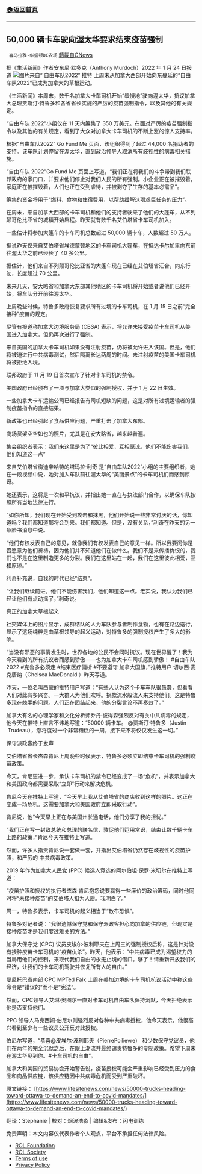 ###  [:house:返回首頁](https://github.com/ourhimalayas/txt)
---


## 50,000 辆卡车驶向渥太华要求结束疫苗强制
` 喜马拉雅-华盛顿DC农场` [轉載自GNews](https://gnews.org/zh-hans/1918946/)

据《生活新闻》作者安东尼·默多克（Anthony Murdoch）2022 年 1 月 24 日报道
![](https://assets.gnews.org/wp-content/uploads/2022/01/图片1-162.png)图片来自“ 自由车队2022” 推特
上周末从加拿大西部开始向东蔓延的“自由车队2022”已成为加拿大的草根运动。

《生活新闻》本周末，数千名加拿大卡车司机开始“缓慢地”驶向渥太华，抗议加拿大总理贾斯汀·特鲁多和各省省长实施的严厉的疫苗强制指令，以及其他的有关规定。

“自由车队 2022”小组仅在 11 天内筹集了 350 万美元。在面对严厉的疫苗强制指令以及其他的有关规定，看到了大众对加拿大卡车司机的不断上涨的惊人支持率。

根据“自由车队2022” Go Fund Me 页面，该组织得到了超过 44,000 名捐助者的支持。该车队计划停留在渥太华，直到政治领导人取消所有歧视性的病毒相关措施。

“自由车队 2022”Go Fund Me 页面上写道，“我们正在将我们的斗争带到我们联邦政府的家门口，并要求他们停止对我们人民的所有强制。小企业正在被摧毁着，家庭正在被摧毁着，人们也正在受到虐待，并被剥夺了生存的基本必需品”。

筹集的资金将用于“燃料、食物和住宿费用，以帮助缓解这项艰巨任务的压力”。

在周末，来自加拿大西部的卡车司机和他们的支持者驶来了他们的大篷车，从不列颠哥伦比亚省的城镇开始启程。昨天就有数千名艾伯塔省卡车司机加入。

一些估计将参加大篷车的卡车司机总数超过 50,000 辆卡车，人数超过 50 万人。

据说昨天仅来自艾伯塔省埃德蒙顿地区的卡车司机大篷车，在抵达卡尔加里向东前往渥太华之前已经长了 40 多公里。

据估计，他们来自不列颠哥伦比亚省的大篷车现在已经在艾伯塔省汇合，向东行驶，长度超过 70 公里。

未来几天，安大略省和加拿大东部其他地区的卡车司机将开始或者说他们已经开始，将车队分开前往渥太华。

上周晚些时候，特鲁多政府恢复要求所有过境的卡车司机，在 1 月 15 日之前“完全接种”疫苗的规定。

尽管有报道称加拿大边境服务局 (CBSA) 表示，将允许未接受疫苗卡车司机从美国进入加拿大，但仍再次进行了强制。

来自美国的加拿大卡车司机如果没有注射疫苗，仍将被允许进入该国。但是，他们将被迫进行中共病毒测试，然后隔离长达两周的时间。未注射疫苗的美国卡车司机将被拒绝入境。

联邦政府于 11 月 19 日首次宣布了针对卡车司机的禁令。

美国政府已经颁布了一项与加拿大类似的强制授权，并于 1 月 22 日生效。

一些加拿大卡车运输公司已经报告有司机短缺的问题，这是对所有过境运输者的强制疫苗指令的直接结果。

新政策也已经引起了食品供应问题，严重打击了加拿大东部。

商场货架空空如也的照片，尤其是在安大略省，越来越普遍。

集会组织者表示：我们来这里是为了“彼此相爱，互相原谅。他们不能伤害我们，他们知道这一点”

来自艾伯塔省梅迪辛哈特的塔玛拉·利奇 是“自由车队2022”小组的主要组织者，她在一段视频中说，她对加入车队前往渥太华的“美丽景点”的卡车司机们而感到惊讶。

她还表示，这将是一次和平抗议，并指出她一直在与执法部门合作，以确保车队按照所有当地法律进行。

“如你所知，我们现在开始受到攻击和抹黑，他们开始说一些非常讨厌的话，你知道吗？我们都知道那将会到来。我们都知道。但是，没有关系，”利奇在昨天的另一条脸书消息中说。

“他们有权发表自己的意见，就像我们有权发表自己的意见一样。所以我要问你是否愿意为他们祈祷，因为他们并不知道他们在做什么。我们不是来传播仇恨的，我们也不是在这里制造更多的分裂。我们在这里站在一起，我们在这里彼此相爱，互相原谅。”

利奇补充说，自我的时代已经“结束”。

“让我们继续前进。他们不能伤害我们，他们知道这一点。老实说，我认为我们已经让他们有点动摇了，”利奇说。

真正的加拿大草根起义

社交媒体上的图片显示，成群结队的人为车队参与者制作食物，也有在路边送行，显示了这场纯粹是由草根领导的起义运动，对特鲁多的强制授权产生了多大的影响。

“当没有邪恶的事情发生时，世界各地的公民不会同时抗议。现在世界醒了！我为今天看到的所有抗议者而感到骄傲——也为加拿大卡车司机感到骄傲！ #自由车队2022 #克鲁多必须走 #结束医疗偏析 #不要遵守 加拿大国旗，”推特用户 切尔西·麦克唐纳（Chelsea MacDonald ）昨天写道。

昨天，一位名叫西蒙的推特用户写道：“有些人认为这个卡车车队很愚蠢，但看看人们对此有多兴奋。一大群人为他们欢呼。捐款流水般流入来支持他们。这是特鲁多现在棘手的问题。人们正在团结起来，他的分裂言论不再奏效了。”

加拿大有名的心理学家和文化分析师乔丹·彼得森强烈反对有关中共病毒的规定，他今天在推特上直言不讳地写道：“50000 辆卡车。 @贾斯汀·特鲁多（Justin  Trudeau），您将度过一个非常糟糕的一周，接下来不将仅仅发生这一切。”

保守派政客终于发声

艾伯塔省省长杰森肯尼上周晚些时候表示，特鲁多必须立即结束卡车司机的强制疫苗政策。

今天，肯尼更进一步，承认卡车司机的禁令已经变成了一场“危机”，并表示加拿大和美国政府都需要采取“立即”行动来解决危机。

肯尼今天在推特上写道，“今天早上我从艾伯塔省的商店收到这样的照片。这正在变成一场危机。这需要加拿大和美国政府立即采取行动”。

肯尼说，他“今天早上正在与美国州长通电话，他们分享了我的担忧。”

“我们正在写一封致总统和总理的联名信，敦促他们运用常识，结束让数千辆卡车上路的政策，”肯尼今天在推特上写道。

然而，许多人指责肯尼说一套做一套，并指出艾伯塔省仍然存在歧视性的疫苗护照，和严厉的 中共病毒政策。

2019 年作为加拿大人民党 (PPC) 候选人竞选的阿尔伯坦·保罗·米切尔在推特上写道：

“疫苗护照和授权的执行者杰森·肯尼抱怨说要赢得一些廉价的政治筹码，同时他同时将“未接种疫苗”的艾伯塔人扣为人质。我明白了。”

周一，特鲁多表示，卡车司机的起义相当于“散布恐惧”。

特鲁多对记者说：“我很遗憾保守党和保守派政客担心向加拿的供应链，但现实是接种疫苗才是我们度过难关的方法。”

加拿大保守党 (CPC) 议员皮埃尔·波利耶夫在上周三的强制授权后称，这是针对没有接种疫苗卡车司机的“疫苗仇杀”。昨天，他表示：“中共病毒已成为渴望权力的当局用他们的控制，来取代我们自由的永无止境的借口。够了！请重新开放我们的经济，让我们的卡车司机驾驶并恢复所有人的自由。”

曼尼托巴省南部 CPC MPTed Falk 上周在美加边境的卡车司机抗议活动中称这些命令是“错误的”而不是“宪法”。

然而，CPC领导人艾琳·奥图尔一直对卡车司机自由车队保持沉默，今天拒绝表示他是否支持他们。

PPC 领导人马克西姆·伯尼尔则强烈反对各种中共病毒授权，他今天表示，他很高兴看到至少有一些议员公开反对此授权。

伯尼尔写道，“恭喜@皮埃尔·波利耶夫（PierrePoilievre） 和少数保守党议员，他们在两年的完全沉默之后，在跟上潮流并最终谴责特鲁多的专制政策。希望下周末在渥太华见到你。#卡车司机的自由”。

加拿大和美国的贸易协会开始警告说，疫苗授权可能会严重影响已经受到压力的食品和商品供应链，该供应链因中共病毒危机而受到严重破坏。

原文链接： [https://www.lifesitenews.com/news/50000-trucks-heading-toward-ottawa-to-demand-an-end-to-covid-mandates/](https://www.lifesitenews.com/news/50000-trucks-heading-toward-ottawa-to-demand-an-end-to-covid-mandates/)





翻译：Stephanie | 校对：烟波浩淼 | 编辑&发布：闪电训练





 

免责声明：本文内容仅代表作者个人观点，平台不承担任何法律风险。

- [ROL Foundation](https://rolfoundation.org/)
- [ROL Society](https://rolsociety.org/)
- [Terms of use](https://gnews.org/terms-of-use-3/)
- [Privacy Policy](https://gnews.org/privacy-policy/)
